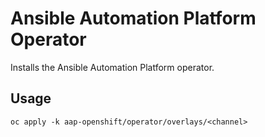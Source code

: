 # Ansible Automation Platform Operator

Installs the Ansible Automation Platform operator.

## Usage

```
oc apply -k aap-openshift/operator/overlays/<channel>
```